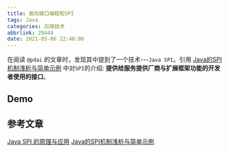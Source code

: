 ```yaml
---
title: 面向接口编程和SPI
tags: Java
categories: 后端技术
abbrlink: 29444
date: 2021-05-06 22:48:06
---
```


在阅读 `@pdai` 的文章时，发现其中提到了一个技术---`Java SPI`。引用 [Java的SPI机制浅析与简单示例](https://blog.csdn.net/zmx729618/article/details/53285416) 中对`SPI`的介绍: **提供给服务提供厂商与扩展框架功能的开发者使用的接口**。

<!--more-->

## Demo

## 参考文章
[Java SPI 的原理与应用](https://crossoverjie.top/2020/02/24/wheel/cicada8-spi/)
[Java的SPI机制浅析与简单示例](https://blog.csdn.net/zmx729618/article/details/53285416)